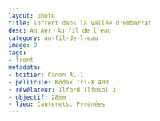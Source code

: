 ```yaml
---
layout: photo
title: Torrent dans la vallée d'Embarrat
desc: An Aer・Au fil de l'eau
category: au-fil-de-l-eau
image: 8
tags:
- front
metadata:
- boitier: Canon AL-1
- pellicule: Kodak Tri-X 400
- révélateur: Ilford Ilfosol 3
- objectif: 28mm
- lieu: Cauterets, Pyrénées
---
```

